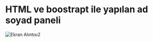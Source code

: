 # HTML ve boostrapt ile yapılan ad soyad paneli
![Ekran Alıntısı2](https://user-images.githubusercontent.com/75308710/208882322-9b229134-f31d-4162-a449-59fd892b41c2.PNG)
